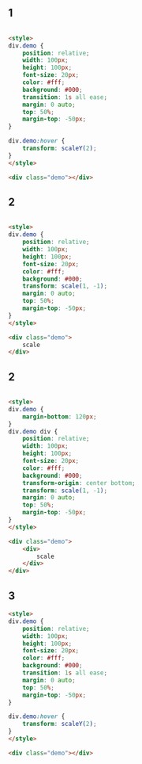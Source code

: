 <style>
.markdown-section iframe[data-id="0"],
.markdown-section iframe[data-id="1"],
.markdown-section iframe[data-id="2"],
.markdown-section iframe[data-id="3"] {
    height: 200px;
}
</style>

## 1

[](../_iframe/前端实验室/transform-scale-0.html ':include data-id=0')

<!-- run -->
```html

<style>
div.demo {
	position: relative;
	width: 100px;
	height: 100px;
	font-size: 20px;
	color: #fff;
	background: #000;
	transition: 1s all ease;
	margin: 0 auto;
	top: 50%;
	margin-top: -50px;
}

div.demo:hover {
	transform: scaleY(2);
}
</style>

<div class="demo"></div>
```

## 2

[](../_iframe/前端实验室/transform-scale-1.html ':include data-id=1')

<!-- run -->
```html

<style>
div.demo {
	position: relative;
	width: 100px;
	height: 100px;
	font-size: 20px;
	color: #fff;
	background: #000;
	transform: scale(1, -1);
	margin: 0 auto;
	top: 50%;
	margin-top: -50px;
}
</style>

<div class="demo">
	scale
</div>
```


## 2

[](../_iframe/前端实验室/transform-scale-2.html ':include data-id=2')

<!-- run -->
```html

<style>
div.demo {
	margin-bottom: 120px;
}
div.demo div {
	position: relative;
	width: 100px;
	height: 100px;
	font-size: 20px;
	color: #fff;
	background: #000;
	transform-origin: center bottom;
	transform: scale(1, -1);
	margin: 0 auto;
	top: 50%;
	margin-top: -50px;
}
</style>

<div class="demo">
	<div>
		scale
	</div>
</div>
```


## 3

[](../_iframe/前端实验室/transform-scale-3.html ':include data-id=3')

<!-- run -->
```html
<style>
div.demo {
	position: relative;
	width: 100px;
	height: 100px;
	font-size: 20px;
	color: #fff;
	background: #000;
	transition: 1s all ease;
	margin: 0 auto;
	top: 50%;
	margin-top: -50px;
}

div.demo:hover {
	transform: scaleY(2);
}
</style>

<div class="demo"></div>
```